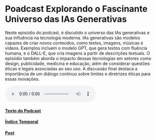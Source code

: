 # Poadcast Explorando o Fascinante Universo das IAs Generativas

Neste episódio do podcast, é discutido o universo das IAs generativas e sua influência na tecnologia moderna. IAs generativas são modelos capazes de criar novos conteúdos, como textos, imagens, músicas e vídeos. Exemplos incluem o modelo GPT, que gera textos com fluência humana, e o DALL-E, que cria imagens a partir de descrições textuais. O episódio também aborda o impacto dessas tecnologias em setores como design, publicidade, medicina e educação, além de considerar questões éticas e legais associadas ao seu uso. A discussão final destaca a importância de um diálogo contínuo sobre limites e diretrizes éticas para essas inovações.

<audio controls>
  <source src="./PodcastAIGenerative.mp3" type="audio/mpeg">
  <a href="[url](https://g10van1.github.io/podcast-ai-generative/)">Podcast</a>
</audio>

#### [Texto do Podcast](Texto.md)

#### [Índice Temporal](IndiceTempo.md)

#### [Post](PostAIGenerative.md)
